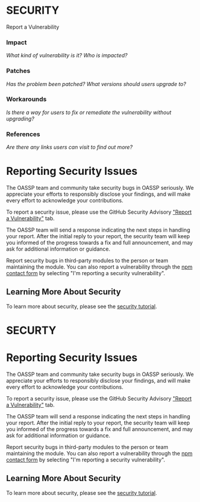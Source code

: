 # SECURITY

Report a Vulnerability 

### Impact
_What kind of vulnerability is it? Who is impacted?_

### Patches
_Has the problem been patched? What versions should users upgrade to?_

### Workarounds
_Is there a way for users to fix or remediate the vulnerability without upgrading?_

### References
_Are there any links users can visit to find out more?_


# Reporting Security Issues

The OASSP team and community take security bugs in OASSP seriously. We appreciate your efforts to responsibly disclose your findings, and will make every effort to acknowledge your contributions.

To report a security issue, please use the GitHub Security Advisory ["Report a Vulnerability"](https://github.com/oassp/oassphome/security/advisories/new) tab.

The OASSP team will send a response indicating the next steps in handling your report. After the initial reply to your report, the security team will keep you informed of the progress towards a fix and full announcement, and may ask for additional information or guidance.

Report security bugs in third-party modules to the person or team maintaining the module. You can also report a vulnerability through the [npm contact form](https://www.npmjs.com/support) by selecting "I'm reporting a security vulnerability".


## Learning More About Security

To learn more about security, please see the [security tutorial](docs/tutorial/SECURITY.md).
# SECURTY 

# Reporting Security Issues

The OASSP team and community take security bugs in OASSP seriously. We appreciate your efforts to responsibly disclose your findings, and will make every effort to acknowledge your contributions.

To report a security issue, please use the GitHub Security Advisory ["Report a Vulnerability"](https://github.com/oassp/oassphome/security/advisories/new) tab.

The OASSP team will send a response indicating the next steps in handling your report. After the initial reply to your report, the security team will keep you informed of the progress towards a fix and full announcement, and may ask for additional information or guidance.

Report security bugs in third-party modules to the person or team maintaining the module. You can also report a vulnerability through the [npm contact form](https://www.npmjs.com/support) by selecting "I'm reporting a security vulnerability".


## Learning More About Security

To learn more about security, please see the [security tutorial](docs/tutorial/security.md).